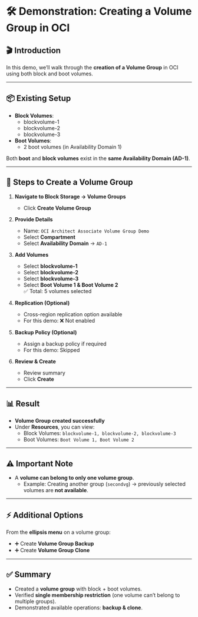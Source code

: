 # 🛠️ Demonstration: Creating a Volume Group in OCI

## 🎬 Introduction
In this demo, we’ll walk through the **creation of a Volume Group** in OCI using both block and boot volumes.

---

## 📦 Existing Setup
- **Block Volumes**:  
  - blockvolume-1  
  - blockvolume-2  
  - blockvolume-3  
- **Boot Volumes**:  
  - 2 boot volumes (in Availability Domain 1)  

Both **boot** and **block volumes** exist in the **same Availability Domain (AD-1)**.

---

## 📝 Steps to Create a Volume Group
1. **Navigate to Block Storage → Volume Groups**  
   - Click **Create Volume Group**  

2. **Provide Details**  
   - Name: `OCI Architect Associate Volume Group Demo`  
   - Select **Compartment**  
   - Select **Availability Domain** → `AD-1`  

3. **Add Volumes**  
   - Select **blockvolume-1**  
   - Select **blockvolume-2**  
   - Select **blockvolume-3**  
   - Select **Boot Volume 1 & Boot Volume 2**  
   ✅ Total: 5 volumes selected  

4. **Replication (Optional)**  
   - Cross-region replication option available  
   - For this demo: ❌ Not enabled  

5. **Backup Policy (Optional)**  
   - Assign a backup policy if required  
   - For this demo: Skipped  

6. **Review & Create**  
   - Review summary  
   - Click **Create**  

---

## 📊 Result
- **Volume Group created successfully**  
- Under **Resources**, you can view:  
  - Block Volumes: `blockvolume-1, blockvolume-2, blockvolume-3`  
  - Boot Volumes: `Boot Volume 1, Boot Volume 2`  

---

## ⚠️ Important Note
- A **volume can belong to only one volume group**.  
  - Example: Creating another group (`secondvg`) → previously selected volumes are **not available**.  

---

## ⚡ Additional Options
From the **ellipsis menu** on a volume group:  
- ➕ Create **Volume Group Backup**  
- ➕ Create **Volume Group Clone**  

---

## ✅ Summary
- Created a **volume group** with block + boot volumes.  
- Verified **single membership restriction** (one volume can’t belong to multiple groups).  
- Demonstrated available operations: **backup & clone**.  
